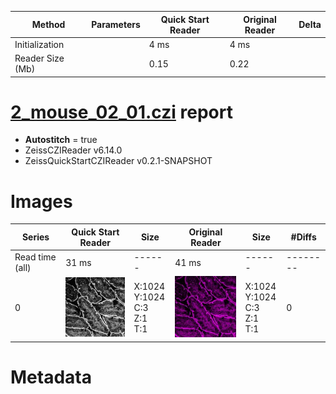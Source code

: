 |  Method            | Parameters       | Quick Start Reader | Original Reader | Delta  |
| -------------------|------------------|--------------------|-----------------|------- |
| Initialization     |                  |4 ms|4 ms|        |
| Reader Size (Mb)     |                  |0.15|0.22|        |
# [2_mouse_02_01.czi](https://zenodo.org/record/5823010/files/2_mouse_02_01.czi) report
 - **Autostitch** = true
 - ZeissCZIReader v6.14.0
 - ZeissQuickStartCZIReader v0.2.1-SNAPSHOT

# Images 

| Series            | Quick Start Reader | Size | Original Reader | Size | #Diffs |
|-------------------|--------------------|------|-----------------|------|--------|
| Read time (all)   |31 ms|------|41 ms|------|--------|
|0|![2_mouse_02_01.quick_true.flat_true.stitch_true.series_0.jpg](2_mouse_02_01/2_mouse_02_01.quick_true.flat_true.stitch_true.series_0.jpg)|X:1024<br>Y:1024<br>C:3<br>Z:1<br>T:1|![2_mouse_02_01.quick_false.flat_true.stitch_true.series_0.jpg](2_mouse_02_01/2_mouse_02_01.quick_false.flat_true.stitch_true.series_0.jpg)|X:1024<br>Y:1024<br>C:3<br>Z:1<br>T:1|0|

# Metadata

